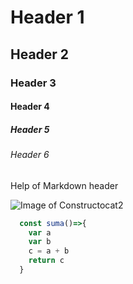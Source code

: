 # Header 1
## Header 2
### Header 3
#### Header 4
##### Header 5
###### Header 6

Help of Markdown header

![Image of Constructocat2](https://octodex.github.com/images/constructocat2.jpg)

``` js
  const suma()=>{
    var a
    var b
    c = a + b
    return c
  }
```  
